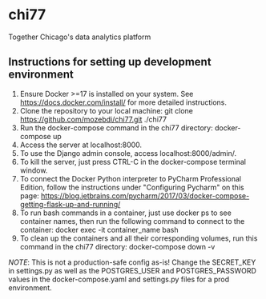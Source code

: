 # chi77
Together Chicago's data analytics platform
## Instructions for setting up development environment
1. Ensure Docker >=17 is installed on your system. See https://docs.docker.com/install/ for more detailed instructions.
2. Clone the repository to your local machine: 
    git clone https://github.com/mozebdi/chi77.git ./chi77
3. Run the docker-compose command in the chi77 directory:
    docker-compose up
4. Access the server at localhost:8000.
5. To use the Django admin console, access localhost:8000/admin/.
6. To kill the server, just press CTRL-C in the docker-compose terminal window.
7. To connect the Docker Python interpreter to PyCharm Professional Edition, follow the instructions under "Configuring Pycharm" on this page: https://blog.jetbrains.com/pycharm/2017/03/docker-compose-getting-flask-up-and-running/
8. To run bash commands in a container, just use docker ps to see container names, then run the following command to connect to the container:
    docker exec -it container_name bash
9. To clean up the containers and all their corresponding volumes, run this command in the chi77 directory:
    docker-compose down -v

*NOTE*: This is not a production-safe config as-is! Change the SECRET\_KEY in settings.py as well as the POSTGRES\_USER and POSTGRES\_PASSWORD values in the docker-compose.yaml and settings.py files for a prod environment.
